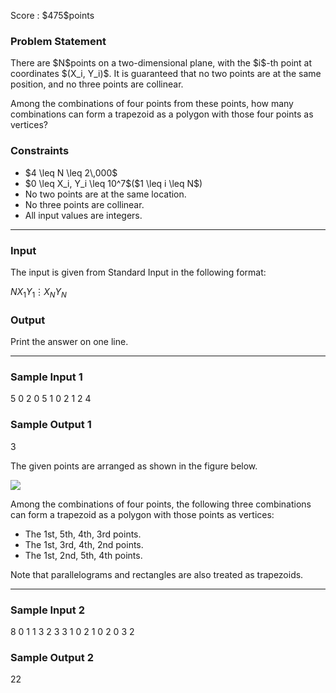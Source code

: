 
<div>

<span>

<span>

<p>
Score : $475$points
</p>

<div>

<section>

### **Problem Statement**

<p>
There are $N$points on a two-dimensional plane, with the $i$-th point at coordinates $(X_i, Y_i)$. It is guaranteed that no two points are at the same position, and no three points are collinear.
</p>

<p>
Among the combinations of four points from these points, how many combinations can form a trapezoid as a polygon with those four points as vertices?
</p>

</section>

</div>

<div>

<section>

### **Constraints**

<ul>

<li>
$4 \leq N \leq 2\,000$
</li>

<li>
$0 \leq X_i, Y_i \leq 10^7$($1 \leq i \leq N$)
</li>

<li>
No two points are at the same location.
</li>

<li>
No three points are collinear.
</li>

<li>
All input values are integers.
</li>

</ul>

</section>

</div>

---

<div>

<div>

<section>

### **Input**

<p>
The input is given from Standard Input in the following format:
</p>

<div>

$N$$X_1$$Y_1$$\vdots$$X_N$$Y_N$
</div>

</section>

</div>

<div>

<section>

### **Output**

<p>
Print the answer on one line.
</p>

</section>

</div>

</div>

---

<div>

<section>

### **Sample Input 1**

<div>

5
0 2
0 5
1 0
2 1
2 4

</div>

</section>

</div>

<div>

<section>

### **Sample Output 1**

<div>

3

</div>

<p>
The given points are arranged as shown in the figure below.
</p>

<p>

<img src="https://img.atcoder.jp/abc418/b9ceb745ad713f77a9ac81a243b552b0.png">

</img>

</p>

<p>
Among the combinations of four points, the following three combinations can form a trapezoid as a polygon with those points as vertices:
</p>

<ul>

<li>
The 1st, 5th, 4th, 3rd points.
</li>

<li>
The 1st, 3rd, 4th, 2nd points.
</li>

<li>
The 1st, 2nd, 5th, 4th points.
</li>

</ul>

<p>
Note that parallelograms and rectangles are also treated as trapezoids.
</p>

</section>

</div>

---

<div>

<section>

### **Sample Input 2**

<div>

8
0 1
1 3
2 3
3 1
0 2
1 0
2 0
3 2

</div>

</section>

</div>

<div>

<section>

### **Sample Output 2**

<div>

22

</div>

</section>

</div>

</span>

</span>

</div>
